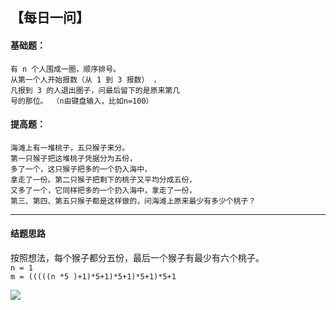 

## 【每日一问】

#### 基础题：
```
有 n 个人围成一圈，顺序排号。
从第一个人开始报数（从 1 到 3 报数） ，
凡报到 3 的人退出圈子，问最后留下的是原来第几
号的那位。 （n由键盘输入，比如n=100）
```
#### 提高题：
```
海滩上有一堆桃子，五只猴子来分。
第一只猴子把这堆桃子凭据分为五份，
多了一个，这只猴子把多的一个扔入海中，
拿走了一份。第二只猴子把剩下的桃子又平均分成五份，
又多了一个，它同样把多的一个扔入海中，拿走了一份，
第三、第四、第五只猴子都是这样做的，问海滩上原来最少有多少个桃子？ 

```
---
#### 结题思路
按照想法，每个猴子都分五份，最后一个猴子有最少有六个桃子。\
`n = 1` \
`m = (((((n *5 )+1)*5+1)*5+1)*5+1)*5+1` 

![](https://w.wallhaven.cc/full/lm/wallhaven-lmwegp.png)